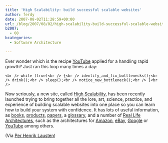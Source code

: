 ```yaml
---
title: 'High Scalability: build successful scalable websites'
author: ferdy
date: 2007-08-02T11:28:59+00:00
url: /blog/2007/08/02/high-scalability-build-successful-scalable-websites/
b2007:
  - 08
bcategories:
  - Software Architecture

---
```

Ever wonder which is the recipe [YouTube][1] applied for a handling rapid growth? Just ran this loop many times a day:
  
`<br />
 while (true)<br />
{<br />
identify_and_fix_bottlenecks();<br />
drink();<br />
sleep();<br />
notice_new_bottleneck();<br />
}<br />
` 

Now seriously, a new site, called [High Scalability][2], has been recently launched trying to bring together all the lore, art, science, practice, and experience of building scalable websites into one place so you can learn how to build your system with confidence. It has lots of useful information, as [books][3], [products][4], [papers][5], a [glossary][6], and a number of [Real Life Architectures][7], such as the architectures for [Amazon][8], [eBay][9], [Google][10] or [YouTube][11] among others.

(Via [Per Henrik Lausten][12])

 [1]: http://www.youtube.com/
 [2]: http://highscalability.com/
 [3]: http://highscalability.com/links/weblink/82
 [4]: http://highscalability.com/links/weblink/70
 [5]: http://highscalability.com/links/weblink/83
 [6]: http://highscalability.com/glossary
 [7]: http://highscalability.com/links/weblink/24
 [8]: http://highscalability.com/amazon-architecture
 [9]: http://highscalability.com/ebay-architecture
 [10]: http://highscalability.com/google-architecture
 [11]: http://highscalability.com/youtube-architecture
 [12]: http://per.lausten.dk/blog/2007/08/high-scalability-new-site-on-building.html